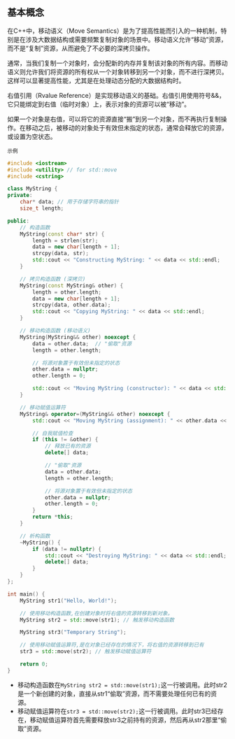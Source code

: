 ## 基本概念

在C++中，移动语义（Move Semantics）是为了提高性能而引入的一种机制，特别是在涉及大数据结构或需要频繁复制对象的场景中。移动语义允许“移动”资源，而不是“复制”资源，从而避免了不必要的深拷贝操作。

通常，当我们复制一个对象时，会分配新的内存并复制该对象的所有内容。而移动语义则允许我们将资源的所有权从一个对象转移到另一个对象，而不进行深拷贝。这样可以显著提高性能，尤其是在处理动态分配的大数据结构时。

右值引用（Rvalue Reference）是实现移动语义的基础。右值引用使用符号&&，它只能绑定到右值（临时对象）上，表示对象的资源可以被“移动”。

如果一个对象是右值，可以将它的资源直接“搬”到另一个对象，而不再执行复制操作。在移动之后，被移动的对象处于有效但未指定的状态，通常会释放它的资源，或设置为空状态。

`示例`

```cpp
#include <iostream>
#include <utility> // for std::move
#include <cstring>

class MyString {
private:
    char* data; // 用于存储字符串的指针
    size_t length;

public:
    // 构造函数
    MyString(const char* str) {
        length = strlen(str);
        data = new char[length + 1];
        strcpy(data, str);
        std::cout << "Constructing MyString: " << data << std::endl;
    }

    // 拷贝构造函数 (深拷贝)
    MyString(const MyString& other) {
        length = other.length;
        data = new char[length + 1];
        strcpy(data, other.data);
        std::cout << "Copying MyString: " << data << std::endl;
    }

    // 移动构造函数 (移动语义)
    MyString(MyString&& other) noexcept {
        data = other.data;  // "偷取"资源
        length = other.length;

        // 将源对象置于有效但未指定的状态
        other.data = nullptr;
        other.length = 0;

        std::cout << "Moving MyString (constructor): " << data << std::endl;
    }

    // 移动赋值运算符
    MyString& operator=(MyString&& other) noexcept {
        std::cout << "Moving MyString (assignment): " << other.data << std::endl;

        // 自我赋值检查
        if (this != &other) {
            // 释放已有的资源
            delete[] data;

            // "偷取"资源
            data = other.data;
            length = other.length;

            // 将源对象置于有效但未指定的状态
            other.data = nullptr;
            other.length = 0;
        }
        return *this;
    }

    // 析构函数
    ~MyString() {
        if (data != nullptr) {
            std::cout << "Destroying MyString: " << data << std::endl;
            delete[] data;
        }
    }
};

int main() {
    MyString str1("Hello, World!");

    // 使用移动构造函数,在创建对象时将右值的资源转移到新对象。
    MyString str2 = std::move(str1); // 触发移动构造函数

    MyString str3("Temporary String");

    // 使用移动赋值运算符,是在对象已经存在的情况下，将右值的资源转移到已有
    str3 = std::move(str2); // 触发移动赋值运算符

    return 0;
}
```

- 移动构造函数在`MyString str2 = std::move(str1);`这一行被调用。此时str2是一个新创建的对象，直接从str1“偷取”资源，而不需要处理任何已有的资源。
- 移动赋值运算符在`str3 = std::move(str2);`这一行被调用。此时str3已经存在，移动赋值运算符首先需要释放str3之前持有的资源，然后再从str2那里“偷取”资源。
